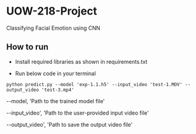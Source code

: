 # UOW-218-Project
Classifying Facial Emotion using CNN

## How to run

- Install required libraries as shown in requirements.txt

- Run below code in your terminal 

`python predict.py --model 'exp-1.1.h5' --input_video 'test-1.MOV' --output_video 'test-3.mp4'`

--model, 'Path to the trained model file'

--input_video', 'Path to the user-provided input video file'

--output_video', 'Path to save the output video file'